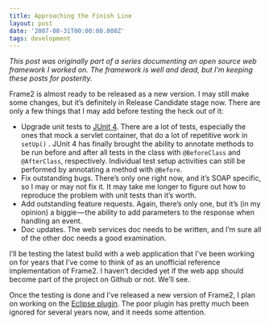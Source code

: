 ```yaml
---
title: Approaching the Finish Line
layout: post
date: '2007-08-31T00:00:00.000Z'
tags: development
---
```


_This post was originally part of a series documenting an open source web framework I worked on. The framework is well and dead, but I’m keeping these posts for posterity._

Frame2 is almost ready to be released as a new version. I may still make some changes, but it’s definitely in Release Candidate stage now. There are only a few things that I may add before testing the heck out of it:

*   Upgrade unit tests to [JUnit 4](http://www.junit.org/index.htm). There are a lot of tests, especially the ones that mock a servlet container, that do a lot of repetitive work in `setUp()` . JUnit 4 has finally brought the ability to annotate methods to be run before and after all tests in the class with `@BeforeClass` and `@AfterClass`, respectively. Individual test setup activities can still be performed by annotating a method with `@Before`.
*   Fix outstanding bugs. There’s only one right now, and it’s SOAP specific, so I may or may not fix it. It may take me longer to figure out how to reproduce the problem with unit tests than it’s worth.
*   Add outstanding feature requests. Again, there’s only one, but it’s (in my opinion) a biggie — the ability to add parameters to the response when handling an event.
*   Doc updates. The web services doc needs to be written, and I’m sure all of the other doc needs a good examination.

I’ll be testing the latest build with a web application that I’ve been working on for years that I’ve come to think of as an unofficial reference implementation of Frame2. I haven’t decided yet if the web app should become part of the project on Github or not. We’ll see.

Once the testing is done and I’ve released a new version of Frame2, I plan on working on the [Eclipse plugin](https://github.com/iamthechad/frame2/tree/master/Frame2Eclipse). The poor plugin has pretty much been ignored for several years now, and it needs some attention.
